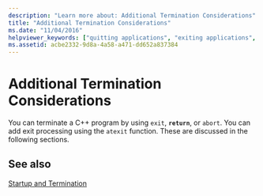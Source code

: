 ```yaml
---
description: "Learn more about: Additional Termination Considerations"
title: "Additional Termination Considerations"
ms.date: "11/04/2016"
helpviewer_keywords: ["quitting applications", "exiting applications", "programs [C++], terminating"]
ms.assetid: acbe2332-9d8a-4a58-a471-dd652a837384
---
```

# Additional Termination Considerations

You can terminate a C++ program by using `exit`, **`return`**, or `abort`. You can add exit processing using the `atexit` function. These are discussed in the following sections.

## See also

[Startup and Termination](./main-function-command-line-args.md)
